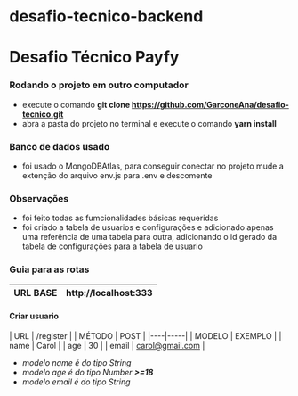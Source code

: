 # desafio-tecnico-backend
# Desafio Técnico Payfy


### Rodando o projeto em outro computador
* execute o comando **git clone https://github.com/GarconeAna/desafio-tecnico.git**
* abra a pasta do projeto no terminal e execute o comando **yarn install**

### Banco de dados usado
* foi usado o MongoDBAtlas, para conseguir conectar no projeto mude a extenção do arquivo env.js para .env e descomente

### Observações 
* foi feito todas as fumcionalidades básicas requeridas
* foi criado a tabela de usuarios e configurações e adicionado apenas uma referência de uma tabela para outra, adicionando o id gerado da tabela de configurações para a tabela de usuario

### Guia para as rotas
| URL BASE | http://localhost:333 |
|----------|----------------------|

#### Criar usuario
| URL | /register |
| MÉTODO | POST |
|----|-----|
| MODELO | EXEMPLO |
| name | Carol |
| age | 30 |
| email | carol@gmail.com |

* *modelo name é do tipo String*
* *modelo age é do tipo Number **>=18***
* *modelo email é do tipo String*

